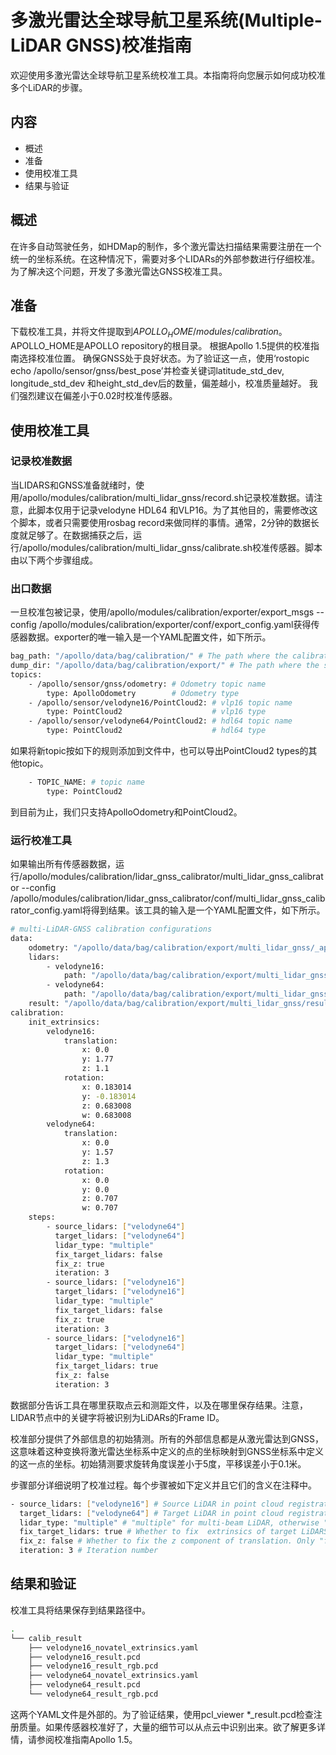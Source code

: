 # 多激光雷达全球导航卫星系统(Multiple-LiDAR GNSS)校准指南

欢迎使用多激光雷达全球导航卫星系统校准工具。本指南将向您展示如何成功校准多个LiDAR的步骤。

## 内容

-	概述
-	准备
-	使用校准工具
-	结果与验证

## 概述

在许多自动驾驶任务，如HDMap的制作，多个激光雷达扫描结果需要注册在一个统一的坐标系统。在这种情况下，需要对多个LIDARs的外部参数进行仔细校准。为了解决这个问题，开发了多激光雷达GNSS校准工具。

## 准备

下载校准工具，并将文件提取到$APOLLO_HOME/modules /calibration。$APOLLO_HOME是APOLLO repository的根目录。
根据Apollo 1.5提供的校准指南选择校准位置。
确保GNSS处于良好状态。为了验证这一点，使用‘rostopic echo /apollo/sensor/gnss/best_pose’并检查关键词latitude_std_dev, longitude_std_dev 和height_std_dev后的数量，偏差越小，校准质量越好。 我们强烈建议在偏差小于0.02时校准传感器。
## 使用校准工具

### 记录校准数据

当LIDARS和GNSS准备就绪时，使用/apollo/modules/calibration/multi_lidar_gnss/record.sh记录校准数据。请注意，此脚本仅用于记录velodyne HDL64 和VLP16。为了其他目的，需要修改这个脚本，或者只需要使用rosbag record来做同样的事情。通常，2分钟的数据长度就足够了。在数据捕获之后，运行/apollo/modules/calibration/multi_lidar_gnss/calibrate.sh校准传感器。脚本由以下两个步骤组成。

### 出口数据

一旦校准包被记录，使用/apollo/modules/calibration/exporter/export_msgs --config /apollo/modules/calibration/exporter/conf/export_config.yaml获得传感器数据。exporter的唯一输入是一个YAML配置文件，如下所示。
```bash
bag_path: "/apollo/data/bag/calibration/" # The path where the calibration bag is placed.
dump_dir: "/apollo/data/bag/calibration/export/" # The path where the sensor data will be placed using exporter
topics:
    - /apollo/sensor/gnss/odometry: # Odometry topic name
        type: ApolloOdometry        # Odometry type
    - /apollo/sensor/velodyne16/PointCloud2: # vlp16 topic name
        type: PointCloud2                    # vlp16 type
    - /apollo/sensor/velodyne64/PointCloud2: # hdl64 topic name
        type: PointCloud2                    # hdl64 type
```

如果将新topic按如下的规则添加到文件中，也可以导出PointCloud2 types的其他topic。
```bash
    - TOPIC_NAME: # topic name
        type: PointCloud2
```

到目前为止，我们只支持ApolloOdometry和PointCloud2。

### 运行校准工具

如果输出所有传感器数据，运行/apollo/modules/calibration/lidar_gnss_calibrator/multi_lidar_gnss_calibrator --config /apollo/modules/calibration/lidar_gnss_calibrator/conf/multi_lidar_gnss_calibrator_config.yaml将得到结果。该工具的输入是一个YAML配置文件，如下所示。
```bash
# multi-LiDAR-GNSS calibration configurations
data:
    odometry: "/apollo/data/bag/calibration/export/multi_lidar_gnss/_apollo_sensor_gnss_odometry/odometry"
    lidars: 
        - velodyne16: 
            path: "/apollo/data/bag/calibration/export/multi_lidar_gnss/_apollo_sensor_velodyne16_PointCloud2/"
        - velodyne64: 
            path: "/apollo/data/bag/calibration/export/multi_lidar_gnss/_apollo_sensor_velodyne64_PointCloud2/"
    result: "/apollo/data/bag/calibration/export/multi_lidar_gnss/result/"
calibration:
    init_extrinsics:
        velodyne16:
            translation:    
                x: 0.0
                y: 1.77 
                z: 1.1
            rotation:
                x: 0.183014 
                y: -0.183014 
                z: 0.683008 
                w: 0.683008
        velodyne64:
            translation:    
                x: 0.0
                y: 1.57
                z: 1.3
            rotation:
                x: 0.0
                y: 0.0
                z: 0.707
                w: 0.707
    steps: 
        - source_lidars: ["velodyne64"]
          target_lidars: ["velodyne64"]
          lidar_type: "multiple"
          fix_target_lidars: false
          fix_z: true
          iteration: 3
        - source_lidars: ["velodyne16"]
          target_lidars: ["velodyne16"]
          lidar_type: "multiple"
          fix_target_lidars: false
          fix_z: true
          iteration: 3
        - source_lidars: ["velodyne16"]
          target_lidars: ["velodyne64"]
          lidar_type: "multiple"
          fix_target_lidars: true
          fix_z: false
          iteration: 3
```

数据部分告诉工具在哪里获取点云和测距文件，以及在哪里保存结果。注意，LIDAR节点中的关键字将被识别为LiDARs的Frame ID。

校准部分提供了外部信息的初始猜测。所有的外部信息都是从激光雷达到GNSS，这意味着这种变换将激光雷达坐标系中定义的点的坐标映射到GNSS坐标系中定义的这一点的坐标。初始猜测要求旋转角度误差小于5度，平移误差小于0.1米。

步骤部分详细说明了校准过程。每个步骤被如下定义并且它们的含义在注释中。
```bash
- source_lidars: ["velodyne16"] # Source LiDAR in point cloud registration.
  target_lidars: ["velodyne64"] # Target LiDAR in point cloud registration.
  lidar_type: "multiple" # "multiple" for multi-beam LiDAR, otherwise "single"
  fix_target_lidars: true # Whether to fix  extrinsics of target LiDARS. Only "true" when align different LiDARs.
  fix_z: false # Whether to fix the z component of translation. Only "false" when align different LiDARs.
  iteration: 3 # Iteration number
```
## 结果和验证
校准工具将结果保存到结果路径中。
```bash
.
└── calib_result
    ├── velodyne16_novatel_extrinsics.yaml
    ├── velodyne16_result.pcd
    ├── velodyne16_result_rgb.pcd
    ├── velodyne64_novatel_extrinsics.yaml
    ├── velodyne64_result.pcd
    └── velodyne64_result_rgb.pcd
```
这两个YAML文件是外部的。为了验证结果，使用pcl_viewer *_result.pcd检查注册质量。如果传感器校准好了，大量的细节可以从点云中识别出来。欲了解更多详情，请参阅校准指南Apollo 1.5。
